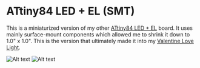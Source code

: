 ATtiny84 LED + EL (SMT)
=======================
This is a miniaturized version of my other [ATtiny84 LED + EL](http://github.com/digitalmisery/ATtiny84_LED_EL)
board. It uses mainly surface-mount components which allowed me to shrink it down to 1.0" x 1.0".
This is the version that ultimately made it into my [Valentine Love Light](http://www.digitalmisery.com/projects/valentines-day/valentine-love-light/).

![Alt text](http://www.digitalmisery.com/wp-content/uploads/2013/02/IMG_2270-150x150.jpg)
![Alt text](http://www.digitalmisery.com/wp-content/uploads/2013/02/IMG_2268-150x150.jpg)
